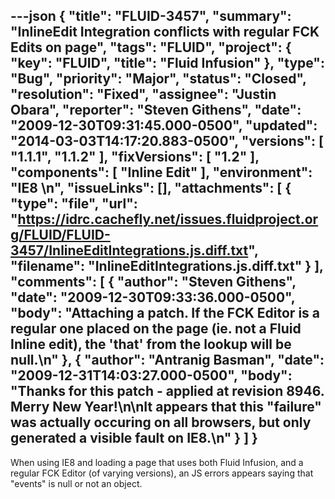 ---json
{
  "title": "FLUID-3457",
  "summary": "InlineEdit Integration conflicts with regular FCK Edits on page",
  "tags": "FLUID",
  "project": {
    "key": "FLUID",
    "title": "Fluid Infusion"
  },
  "type": "Bug",
  "priority": "Major",
  "status": "Closed",
  "resolution": "Fixed",
  "assignee": "Justin Obara",
  "reporter": "Steven Githens",
  "date": "2009-12-30T09:31:45.000-0500",
  "updated": "2014-03-03T14:17:20.883-0500",
  "versions": [
    "1.1.1",
    "1.1.2"
  ],
  "fixVersions": [
    "1.2"
  ],
  "components": [
    "Inline Edit"
  ],
  "environment": "IE8&#x20;\n",
  "issueLinks": [],
  "attachments": [
    {
      "type": "file",
      "url": "https://idrc.cachefly.net/issues.fluidproject.org/FLUID/FLUID-3457/InlineEditIntegrations.js.diff.txt",
      "filename": "InlineEditIntegrations.js.diff.txt"
    }
  ],
  "comments": [
    {
      "author": "Steven Githens",
      "date": "2009-12-30T09:33:36.000-0500",
      "body": "Attaching a patch.  If the FCK Editor is a regular one placed on the page (ie. not a Fluid Inline edit), the 'that' from the lookup will be null.\n"
    },
    {
      "author": "Antranig Basman",
      "date": "2009-12-31T14:03:27.000-0500",
      "body": "Thanks for this patch - applied at revision 8946. Merry New Year!\n\nIt appears that this \"failure\" was actually occuring on all browsers, but only generated a visible fault on IE8.\n"
    }
  ]
}
---
When using IE8 and loading a page that uses both Fluid Infusion, and a regular FCK Editor (of varying versions), an JS errors appears saying that "events" is null or not an object.

        